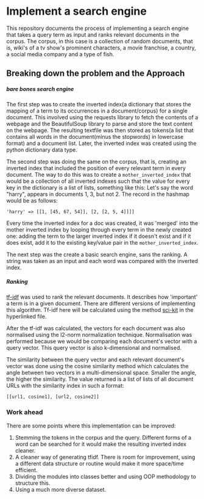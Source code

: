 # Implement a search engine

This repository documents the process of implementing a search engine that takes a query term as input and ranks relevant documents in the corpus. 
The corpus, in this case is a collection of random documents, that is, wiki's of a tv show's prominent characters, a movie franchise, a country, a social media company and a type of fish. 

## Breaking down the problem and the Approach

##### bare bones search engine
The first step was to create the inverted index(a dictionary that stores the mapping of a term to its occurrences in a document/corpus) for a single document. This involved using the requests library to fetch the contents of a webpage and the BeautifulSoup library to parse and store the text content on the webpage. The resulting textfile was then stored as tokens(a list that contains all words in the document(minus the stopwords) in lowercase format) and a document list. Later, the inverted index was created using the python dictionary data type. 

The second step was doing the same on the corpus, that is, creating an inverted index that included the position of every relevant term in every document. The way to do this was to create a ```mother_inverted_index``` that would be a collection of all inverted indexes such that the value for every key in the dictionary is a list of lists, something like this: 
Let's say the word "harry", appears in documents 1, 3, but not 2. The record in the hashmap would be as follows: 
```
'harry' => [[1, [45, 67, 54]], [2, [2, 5, 4]]]]
```
Every time the inverted index for a doc was created, it was 'merged' into the mother inverted index by looping through every term in the newly created one: adding the term to the larger inverted index if it doesn't exist and if it does exist, add it to the existing key/value pair in the ```mother_inverted_index```.

The next step was the create a basic search engine, sans the ranking. A string was taken as an input and each word was compared with the inverted index. 

##### Ranking

[tf-idf](https://en.wikipedia.org/wiki/Tf%E2%80%93idf) was used to rank the relevant documents. It describes how 'important' a term is in a given document. There are different versions of implementing this algorithm. Tf-idf here will be calculated using the method [sci-kit](https://github.com/scikit-learn/scikit-learn/blob/0fb307bf3/sklearn/feature_extraction/text.py#L1322) in the hyperlinked file.

After the tf-idf was calculated, the vectors for each document was also normalised using the l2-norm normalization technique. Normalisation was performed because we would be comparing each document's vector with a query vector. This query vector is also k-dimensional and normalised. 

The similarity between the query vector and each relevant document's vector was done using the cosine similarity method which calculates the angle between two vectors in a multi-dimensional space. Smaller the angle, the higher the similarity. 
The value returned is a list of lists of all document URLs with the similarity index in such a format:
```
[[url1, cosine1], [url2, cosine2]]
```
### Work ahead

There are some points where this implementation can be improved:

1.  Stemming the tokens in the corpus and the query. Different forms of a word can be searched for it would make the resulting inverted index cleaner. 
2.  A cleaner way of generating tfidf. There is room for improvement, using a different data structure or routine would make it more space/time efficient. 
3.  Dividing the modules into classes better and using OOP methodology to structure this.
4.  Using a much more diverse dataset.

